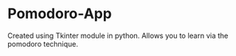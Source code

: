 # Pomodoro-App
Created using Tkinter module in python.
Allows you to learn via the pomodoro technique.
